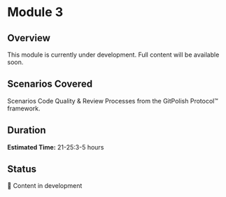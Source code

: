 # Module 3

## Overview

This module is currently under development. Full content will be available soon.

## Scenarios Covered

Scenarios  Code Quality & Review Processes from the GitPolish Protocol™ framework.

## Duration

**Estimated Time:** 21-25:3-5 hours

## Status

📝 Content in development

